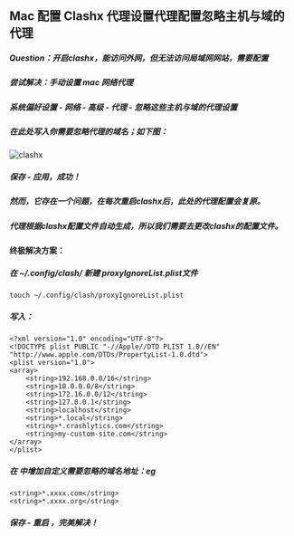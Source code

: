 ## Mac 配置 Clashx 代理设置代理配置忽略主机与域的代理



##### Question：开启clashx，能访问外网，但无法访问局域网网站，需要配置

##### 尝试解决：手动设置 mac 网络代理

##### 	系统偏好设置 - 网络 - 高级 - 代理 - 忽略这些主机与域的代理设置

##### 	在此处写入你需要忽略代理的域名；如下图：

![clashx](../img/clashx.png)

##### 	保存 - 应用，成功！

##### 	然而，它存在一个问题，在每次重启clashx后，此处的代理配置会复原。

##### 	代理根据clashx配置文件自动生成，所以我们需要去更改clashx的配置文件。



#### 终极解决方案：

##### 	在 ~/.config/clash/ 新建 proxyIgnoreList.plist文件

```
touch ~/.config/clash/proxyIgnoreList.plist
```

##### 	写入：

```
<?xml version="1.0" encoding="UTF-8"?>
<!DOCTYPE plist PUBLIC "-//Apple//DTD PLIST 1.0//EN" "http://www.apple.com/DTDs/PropertyList-1.0.dtd">
<plist version="1.0">
<array>
    <string>192.168.0.0/16</string>
    <string>10.0.0.0/8</string>
    <string>172.16.0.0/12</string>
    <string>127.0.0.1</string>
    <string>localhost</string>
    <string>*.local</string>
    <string>*.crashlytics.com</string>
    <string>my-custom-site.com</string>
</array>
</plist>
```

##### 	在 <array> 中增加自定义需要忽略的域名地址：eg

```
<string>*.xxxx.com</string>
<string>*.xxxx.org</string>
```

##### 	保存 - 重启 ，完美解决！